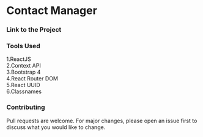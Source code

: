 # Contact Manager

###  Link to the Project

### Tools Used

1.ReactJS <br/>
2.Context API<br/>
3.Bootstrap 4  <br/>
4.React Router DOM <br/>
5.React UUID <br/>
6.Classnames




### Contributing 
Pull requests are welcome. For major changes, please open an issue first to discuss what you would like to change.
